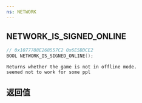 ```yaml
---
ns: NETWORK
---
```

## NETWORK_IS_SIGNED_ONLINE

```c
// 0x1077788E268557C2 0x6E5BDCE2
BOOL NETWORK_IS_SIGNED_ONLINE();
```

```
Returns whether the game is not in offline mode.  
seemed not to work for some ppl  
```

## 返回值
